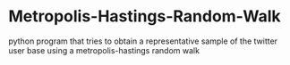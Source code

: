 # Metropolis-Hastings-Random-Walk
python program that tries to obtain a representative sample of the twitter user base using a metropolis-hastings random walk

